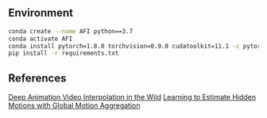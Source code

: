 ## Environment
```bash
conda create --name AFI python==3.7
conda activate AFI
conda install pytorch=1.8.0 torchvision=0.9.0 cudatoolkit=11.1 -c pytorch -c conda-forge
pip install -r requirements.txt 
```

## References
[Deep Animation Video Interpolation in the Wild](https://arxiv.org/abs/2104.02495)
[Learning to Estimate Hidden Motions with Global Motion Aggregation](https://arxiv.org/abs/2104.02409)
